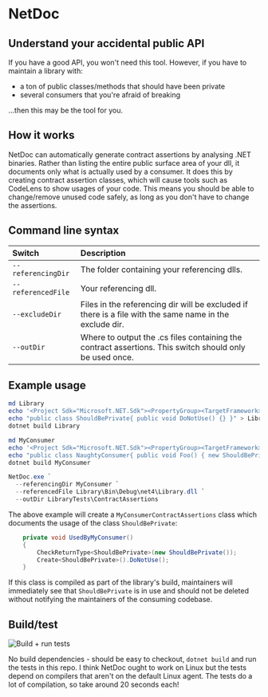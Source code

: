 # NetDoc
## Understand your accidental public API

If you have a good API, you won't need this tool.  However, if you have to maintain a library with:
 - a ton of public classes/methods that should have been private
 - several consumers that you're afraid of breaking
 
...then this may be the tool for you.

## How it works

NetDoc can automatically generate contract assertions by analysing .NET binaries.
Rather than listing the entire public surface area of your dll, it documents only what is actually used by a consumer.
It does this by creating contract assertion classes, which will cause tools such as CodeLens to show usages of your code.
This means you should be able to change/remove unused code safely, as long as you don't have to change the assertions.

## Command line syntax

Switch             | Description
:------------------|:-------------------
`--referencingDir` | The folder containing your referencing dlls.
`--referencedFile` | Your referencing dll.
`--excludeDir`     | Files in the referencing dir will be excluded if there is a file with the same name in the exclude dir.
`--outDir`         | Where to output the .cs files containing the contract assertions.  This switch should only be used once.

## Example usage

```powershell
md Library
echo '<Project Sdk="Microsoft.NET.Sdk"><PropertyGroup><TargetFramework>net4</TargetFramework></PropertyGroup></Project>' > Library\Library.csproj
echo "public class ShouldBePrivate{ public void DoNotUse() {} }" > Library\ShouldBePrivate.cs
dotnet build Library

md MyConsumer
echo '<Project Sdk="Microsoft.NET.Sdk"><PropertyGroup><TargetFramework>net4</TargetFramework></PropertyGroup><ItemGroup><ProjectReference Include="..\Library\Library.csproj"/></ItemGroup></Project>' > MyConsumer\MyConsumer.csproj
echo "public class NaughtyConsumer{ public void Foo() { new ShouldBePrivate().DoNotUse(); } }" > MyConsumer\NaughtyConsumer.cs
dotnet build MyConsumer

NetDoc.exe `
  --referencingDir MyConsumer `
  --referencedFile Library\Bin\Debug\net4\Library.dll `
  --outDir LibraryTests\ContractAssertions
```
The above example will create a `MyConsumerContractAssertions` class which documents the usage of the class `ShouldBePrivate`:
```c#
    private void UsedByMyConsumer()
    {
        CheckReturnType<ShouldBePrivate>(new ShouldBePrivate());
        Create<ShouldBePrivate>().DoNotUse();
    }
```
If this class is compiled as part of the library's build, maintainers will immediately see that `ShouldBePrivate` is in use and should not be deleted without notifying the maintainers of the consuming codebase.

## Build/test

![Build + run tests](https://github.com/samblackburn/NetDoc/workflows/Build%20+%20run%20tests/badge.svg)

No build dependencies - should be easy to checkout, `dotnet build` and run the tests in this repo.  I think NetDoc ought to work on Linux but the tests depend on compilers that aren't on the default Linux agent.  The tests do a lot of compilation, so take around 20 seconds each!

